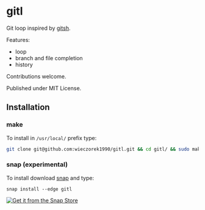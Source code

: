 
gitl
====

Git loop inspired by [gitsh](https://github.com/thoughtbot/gitsh).

Features:

* loop
* branch and file completion
* history

Contributions welcome.

Published under MIT License.

## Installation

### make

To install in `/usr/local/` prefix type:

```bash
git clone git@github.com:wieczorek1990/gitl.git && cd gitl/ && sudo make install
```

### snap (experimental)

To install download [snap](https://snapcraft.io) and type:

```
snap install --edge gitl
```

[![Get it from the Snap Store](https://snapcraft.io/static/images/badges/en/snap-store-white.svg)](https://snapcraft.io/gitl)
